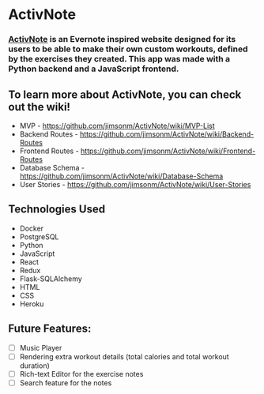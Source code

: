 # ActivNote

### [ActivNote](https://activnote.herokuapp.com/) is an Evernote inspired website designed for its users to be able to make their own custom workouts, defined by the exercises they created. This app was made with a Python backend and a JavaScript frontend.

## To learn more about ActivNote, you can check out the wiki!
  * MVP - https://github.com/jimsonm/ActivNote/wiki/MVP-List
  * Backend Routes - https://github.com/jimsonm/ActivNote/wiki/Backend-Routes
  * Frontend Routes - https://github.com/jimsonm/ActivNote/wiki/Frontend-Routes
  * Database Schema - https://github.com/jimsonm/ActivNote/wiki/Database-Schema
  * User Stories - https://github.com/jimsonm/ActivNote/wiki/User-Stories
  
  ## Technologies Used
  * Docker
  * PostgreSQL
  * Python
  * JavaScript
  * React
  * Redux
  * Flask-SQLAlchemy
  * HTML
  * CSS
  * Heroku

## Future Features:
- [ ] Music Player
- [ ] Rendering extra workout details (total calories and total workout duration)
- [ ] Rich-text Editor for the exercise notes
- [ ] Search feature for the notes
